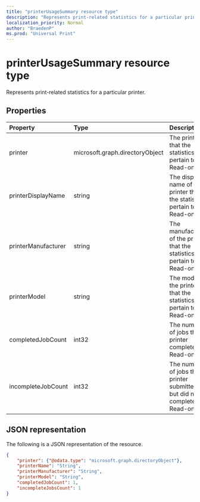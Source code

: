 ```yaml
---
title: "printerUsageSummary resource type"
description: "Represents print-related statistics for a particular printer."
localization_priority: Normal
author: "BraedenP"
ms.prod: "Universal Print"
---
```


# printerUsageSummary resource type

Represents print-related statistics for a particular printer.

## Properties
| Property     | Type        | Description |
|:-------------|:------------|:------------|
|printer|microsoft.graph.directoryObject|The printer that the statistics pertain to. Read-only.|
|printerDisplayName|string|The display name of the printer that the statistics pertain to. Read-only.|
|printerManufacturer|string|The manufacturer of the printer that the statistics pertain to. Read-only.|
|printerModel|string|The model of the printer that the statistics pertain to. Read-only.|
|completedJobCount|int32|The number of jobs the printer completed. Read-only.|
|incompleteJobCount|int32|The number of jobs the printer submitted but did not complete. Read-only.|

## JSON representation

The following is a JSON representation of the resource.

<!-- {
  "blockType": "resource",
  "optionalProperties": [

  ],
  "@odata.type": "microsoft.graph.printerUsageSummary"
}-->

```json
{
    "printer": {"@odata.type": "microsoft.graph.directoryObject"},
    "printerName": "String",
    "printerManufacturer": "String",
    "printerModel": "String",
    "completedJobCount": 1,
    "incompleteJobsCount": 1
}
```

<!-- uuid: 8fcb5dbc-d5aa-4681-8e31-b001d5168d79
2015-10-25 14:57:30 UTC -->
<!-- {
  "type": "#page.annotation",
  "description": "printerUsageSummary resource",
  "keywords": "",
  "section": "documentation",
  "tocPath": ""
}-->
